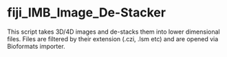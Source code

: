 # fiji_IMB_Image_De-Stacker
This script takes 3D/4D images and de-stacks them into lower dimensional files. Files are filtered by their extension (.czi, .lsm etc) and are opened via Bioformats importer.
